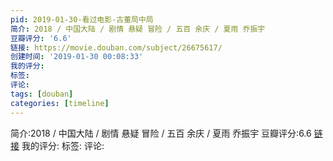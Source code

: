 ```yaml
---
pid: 2019-01-30-看过电影-古董局中局
简介: 2018 / 中国大陆 / 剧情 悬疑 冒险 / 五百 余庆 / 夏雨 乔振宇
豆瓣评分: '6.6'
链接: https://movie.douban.com/subject/26675617/
创建时间: '2019-01-30 00:08:33'
我的评分:
标签:
评论:
tags: [douban]
categories: [timeline]
---
```

简介:2018 / 中国大陆 / 剧情 悬疑 冒险 / 五百 余庆 / 夏雨 乔振宇
豆瓣评分:6.6
[链接](https://movie.douban.com/subject/26675617/)
我的评分:
标签:
评论:
